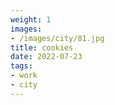 ```yaml
---
weight: 1
images:
- /images/city/81.jpg
title: cookies
date: 2022-07-23
tags:
- work
- city
---
```

